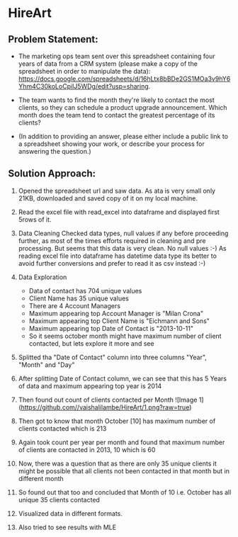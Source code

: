 # HireArt

## Problem Statement:
- The marketing ops team sent over this spreadsheet containing four years of data from a CRM system (please make a copy of the spreadsheet in order to manipulate the data): https://docs.google.com/spreadsheets/d/16hLtx8bBDe2GS1MOa3v9hY6Yhm4C30koLoCpiIJ5WDg/edit?usp=sharing. 

- The team wants to find the month they're likely to contact the most clients, so they can schedule a product upgrade announcement. Which month does the team tend to contact the greatest percentage of its clients?

- (In addition to providing an answer, please either include a public link to a spreadsheet showing your work, or describe your process for answering the question.)

## Solution Approach:

1. Opened the spreadsheet url and saw data. As ata is very small only 21KB, downloaded and saved copy of it on my local machine.

2. Read the excel file with read_excel into dataframe and displayed first  5rows of it.

3. Data Cleaning
   Checked data types, null values if any before proceeding further, as most of the times efforts required in cleaning and pre processing. But seems that this data is very clean. No null values :-)
   As reading excel file into dataframe has datetime data type its better to avoid further conversions and prefer to read it as csv instead :-)
   
4. Data Exploration
   -  Data of contact has 704 unique values
   -  Client Name has 35 unique values
   -  There are 4 Account Managers
   -  Maximum appearing top Account Manager is "Milan Crona"
   -  Maximum appearing top Client Name is "Eichmann and Sons"
   -  Maximum appearing top Date of Contact is "2013-10-11"
   -  So it seems october month might have maximum number of client contacted, but lets explore it more and see
   
 5. Splitted tha "Date of Contact" column into three columns "Year", "Month" and "Day"
 6. After splitting Date of Contact column, we can see that this has 5 Years of data and maximum appearing top year is 2014
 7. Then found out count of clients contacted per Month
    ![Image 1] (https://github.com//vaishalilambe/HireArt/1.png?raw=true)
 8. Then got to know that month October [10] has maximum number of clients contacted which is 213
 9. Again took count per year per month and found that maximum number of clients are contacted in 2013, 10 which is 60
 10. Now, there was a question that as there are only 35 unique clients it might be possible that all clients not been contacted in that month but in different month
 11. So found out that too and concluded that Month of 10 i.e. October has all unique 35 clients contacted 
 12. Visualized data in different formats.
 13. Also tried to see results with MLE
 
 




